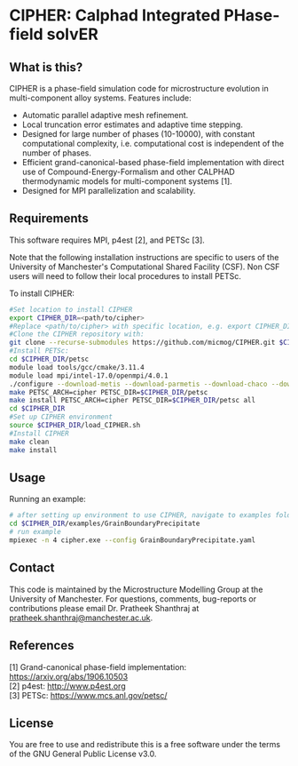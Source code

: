 # CIPHER: Calphad Integrated PHase-field solvER

## What is this?

CIPHER is a phase-field simulation code for microstructure evolution in multi-component alloy systems. Features include:

- Automatic parallel adaptive mesh refinement.
- Local truncation error estimates and adaptive time stepping.
- Designed for large number of phases (10-10000), with constant computational complexity, i.e. computational cost is independent of the number of phases.
- Efficient grand-canonical-based phase-field implementation with direct use of Compound-Energy-Formalism and other CALPHAD thermodynamic models for multi-component systems [1].
- Designed for MPI parallelization and scalability.

## Requirements

This software requires MPI, p4est [2], and PETSc [3]. 

Note that the following installation instructions are specific to users of the University of Manchester's Computational Shared Facility (CSF).  Non CSF users will need to follow their local procedures to install PETSc.  

To install CIPHER:
```bash
#Set location to install CIPHER
export CIPHER_DIR=<path/to/cipher>
#Replace <path/to/cipher> with specific location, e.g. export CIPHER_DIR=$HOME/software/CIPHER. It is recommended Place this in your .bashrc/.bash_profile.
#Clone the CIPHER repository with:
git clone --recurse-submodules https://github.com/micmog/CIPHER.git $CIPHER_DIR
#Install PETSc:
cd $CIPHER_DIR/petsc
module load tools/gcc/cmake/3.11.4
module load mpi/intel-17.0/openmpi/4.0.1
./configure --download-metis --download-parmetis --download-chaco --download-triangle --download-ctetgen --download-pragmatic --download-eigen --download-hypre --download-ml --download-hdf5 --download-zlib --download-yaml --download-p4est --with-pthread --with-mkl_pardiso-dir=$MKLROOT --with-mkl_sparse-dir=$MKLROOT --with-mkl_sparse_optimize-dir=$MKLROOT --with-blaslapack-dir=$MKLROOT --with-cxx-dialect=C++11 --with-debugging=0 COPTFLAGS="-O2 -msse4.2 -axSSE4.2,AVX,CORE-AVX2" CXXOPTFLAGS="-O2 -msse4.2 -axSSE4.2,AVX,CORE-AVX2" FOPTFLAGS="-O2 -msse4.2 -axSSE4.2,AVX,CORE-AVX2" PETSC_ARCH=cipher PETSC_DIR=$CIPHER_DIR/petsc
make PETSC_ARCH=cipher PETSC_DIR=$CIPHER_DIR/petsc
make install PETSC_ARCH=cipher PETSC_DIR=$CIPHER_DIR/petsc all
cd $CIPHER_DIR
#Set up CIPHER environment
source $CIPHER_DIR/load_CIPHER.sh
#Install CIPHER 
make clean
make install
```

## Usage

Running an example:
```bash
# after setting up environment to use CIPHER, navigate to examples folder
cd $CIPHER_DIR/examples/GrainBoundaryPrecipitate
# run example
mpiexec -n 4 cipher.exe --config GrainBoundaryPrecipitate.yaml
```

## Contact

This code is maintained by the Microstructure Modelling Group at the University of Manchester. 
For questions, comments, bug-reports or contributions please email Dr. Pratheek Shanthraj at pratheek.shanthraj@manchester.ac.uk.

## References

[1] Grand-canonical phase-field implementation: https://arxiv.org/abs/1906.10503  
[2] p4est: http://www.p4est.org    
[3] PETSc: https://www.mcs.anl.gov/petsc/  

## License

You are free to use and redistribute this is a free software under the terms of the GNU General Public License v3.0.
 
